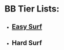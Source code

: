 # BB Tier Lists:
- ## [Easy Surf](https://github.com/Sod-ers/GMod-Resources/Easy-Surf-Tier-List.pdf)
- ## Hard Surf
